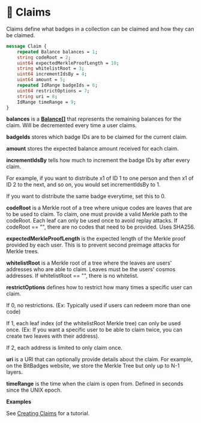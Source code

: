 # 🎁 Claims

Claims define what badges in a collection can be claimed and how they can be claimed.

```protobuf
message Claim {
    repeated Balance balances = 1; 
    string codeRoot = 2;
    uint64 expectedMerkleProofLength = 10;
    string whitelistRoot = 3;
    uint64 incrementIdsBy = 4;
    uint64 amount = 5;
    repeated IdRange badgeIds = 6;
    uint64 restrictOptions = 7; 
    string uri = 8;
    IdRange timeRange = 9;
}
```

**balances** is a [**Balance\[\]**](broken-reference) that represents the remaining balances for the claim. Will be decremented every time a user claims.

**badgeIds** stores which badge IDs are to be claimed for the current claim.

**amount** stores the expected balance amount received for each claim.

**incrementIdsBy** tells how much to increment the badge IDs by after every claim.

For example, if you want to distribute x1 of ID 1 to one person and then x1 of ID 2 to the next, and so on, you would set incrementIdsBy to 1.

If you want to distribute the same badge everytime, set this to 0.

**codeRoot** is a Merkle root of a tree where unique codes are leaves that are to be used to claim. To claim, one must provide a valid Merkle path to the codeRoot. Each leaf can only be used once to avoid replay attacks. If codeRoot == "", there are no codes that need to be provided. Uses SHA256.

**expectedMerkleProofLength** is the expected length of the Merkle proof provided by each user. This is to prevent second preimage attacks for Merkle trees.

**whitelistRoot** is a Merkle root of a tree where the leaves are users' addresses who are able to claim. Leaves must be the users' cosmos addresses. If whitelistRoot == "", there is no whitelist.

**restrictOptions** defines how to restrict how many times a specific user can claim.&#x20;

If 0, no restrictions. (Ex: Typically used if users can redeem more than one code)

If 1, each leaf index (of the whitelistRoot Merkle tree) can only be used once. (Ex: If you want a specific user to be able to claim twice, you can create two leaves with their address).

If 2, each address is limited to only claim once.&#x20;

**uri** is a URI that can optionally provide details about the claim. For example, on the BitBadges website, we store the Merkle Tree but only up to N-1 layers.

**timeRange** is the time when the claim is open from. Defined in seconds since the UNIX epoch.



**Examples**

See [Creating Claims](../tutorials/merkle-challenges.md) for a tutorial.
